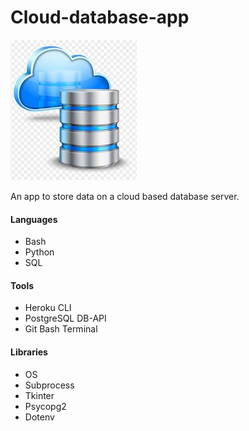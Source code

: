 # Cloud-database-app
![](images/cloud_img.jpg)

An app to store data on a cloud based database server. 

#### Languages
* Bash
* Python
* SQL

#### Tools
* Heroku CLI
* PostgreSQL DB-API 
* Git Bash Terminal


#### Libraries
* OS
* Subprocess
* Tkinter
* Psycopg2
* Dotenv 

